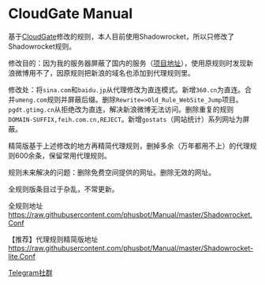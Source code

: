 CloudGate Manual
==========

基于[CloudGate](https://github.com/BurpSuite/Manual)修改的规则，本人目前使用Shadowrocket，所以只修改了Shadowrocket规则。

修改目的：因为我的服务器屏蔽了国内的服务（[项目地址](https://github.com/phusbot/ss-iptables-blockade)），使用原规则时发现新浪微博用不了，因原规则把新浪的域名也添加到代理规则里。

修改处：将`sina.com`和`baidu.jp`从代理修改为直连模式。新增`360.cn`为直连。合并`umeng.com`规则并屏蔽后缀。删除`Rewrite=>Old_Rule_WebSite_Jump`项目。`pgdt.gtimg.cn`从拒绝改为直连，解决新浪微博无法访问。删除重复的规则`DOMAIN-SUFFIX,feih.com.cn,REJECT`。新增`gostats`（网站统计）系列网址为屏蔽。

精简版基于上述修改的地方再精简代理规则，删掉多余（万年都用不上）的代理规则600余条，保留常用代理规则。

规则未来解决的问题：删除免费空间提供的网址。删除无效的网址。

全规则版条目过于杂乱，不常更新。

全规则地址 https://raw.githubusercontent.com/phusbot/Manual/master/Shadowrocket.Conf

【推荐】代理规则精简版地址 https://raw.githubusercontent.com/phusbot/Manual/master/Shadowrocket-lite.Conf

[Telegram社群](https://t.me/joinchat/Eeks0Eh3DYd_ndSdcpMmyg)
